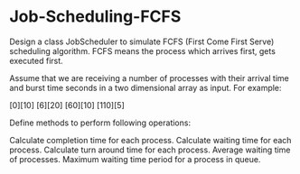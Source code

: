 # Job-Scheduling-FCFS

Design a class JobScheduler to simulate FCFS (First Come First Serve) scheduling algorithm. 
FCFS means the process which arrives first, gets executed first. 

Assume that we are receiving a number of processes with their arrival time and burst time seconds in a two dimensional array as input.  For example:

[0][10]
[6][20]
[60][10]
[110][5]

Define methods to perform following operations: 

Calculate completion time for each process. 
Calculate waiting time for each process.
Calculate turn around time for each process.
Average waiting time of processes.
Maximum waiting time period for a process in queue.

